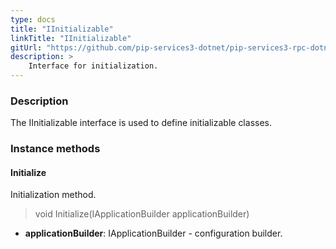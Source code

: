 ```yaml
---
type: docs
title: "IInitializable"
linkTitle: "IInitializable"
gitUrl: "https://github.com/pip-services3-dotnet/pip-services3-rpc-dotnet"
description: >
    Interface for initialization.
---
```


### Description

The IInitializable interface is used to define initializable classes.

### Instance methods

#### Initialize
Initialization method.
> void Initialize(IApplicationBuilder applicationBuilder)

- **applicationBuilder**: IApplicationBuilder - configuration builder.
